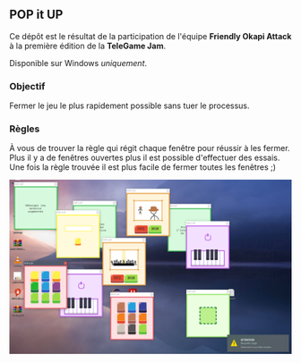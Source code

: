 ## POP it UP

Ce dépôt est le résultat de la participation de l'équipe **Friendly Okapi Attack** à la première édition de la **TeleGame Jam**.

Disponible sur Windows *uniquement*.

### Objectif

Fermer le jeu le plus rapidement possible sans tuer le processus.

### Règles 

À vous de trouver la règle qui régit chaque fenêtre pour réussir à les fermer. Plus il y a de fenêtres ouvertes plus il est possible d'effectuer des essais. Une fois la règle trouvée il est plus facile de fermer toutes les fenêtres ;)

![Screenshot](screenshot.png "Screenshot")
